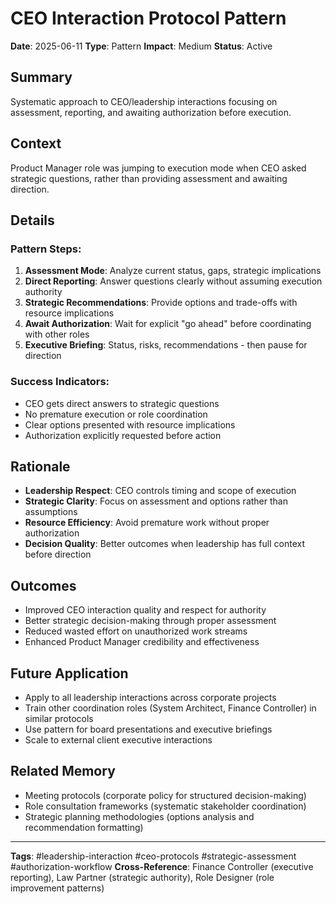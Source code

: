 # CEO Interaction Protocol Pattern

**Date**: 2025-06-11
**Type**: Pattern
**Impact**: Medium
**Status**: Active

## Summary
Systematic approach to CEO/leadership interactions focusing on assessment, reporting, and awaiting authorization before execution.

## Context
Product Manager role was jumping to execution mode when CEO asked strategic questions, rather than providing assessment and awaiting direction.

## Details
### Pattern Steps:
1. **Assessment Mode**: Analyze current status, gaps, strategic implications
2. **Direct Reporting**: Answer questions clearly without assuming execution authority
3. **Strategic Recommendations**: Provide options and trade-offs with resource implications
4. **Await Authorization**: Wait for explicit "go ahead" before coordinating with other roles
5. **Executive Briefing**: Status, risks, recommendations - then pause for direction

### Success Indicators:
- CEO gets direct answers to strategic questions
- No premature execution or role coordination
- Clear options presented with resource implications
- Authorization explicitly requested before action

## Rationale
- **Leadership Respect**: CEO controls timing and scope of execution
- **Strategic Clarity**: Focus on assessment and options rather than assumptions
- **Resource Efficiency**: Avoid premature work without proper authorization
- **Decision Quality**: Better outcomes when leadership has full context before direction

## Outcomes
- Improved CEO interaction quality and respect for authority
- Better strategic decision-making through proper assessment
- Reduced wasted effort on unauthorized work streams
- Enhanced Product Manager credibility and effectiveness

## Future Application
- Apply to all leadership interactions across corporate projects
- Train other coordination roles (System Architect, Finance Controller) in similar protocols
- Use pattern for board presentations and executive briefings
- Scale to external client executive interactions

## Related Memory
- Meeting protocols (corporate policy for structured decision-making)
- Role consultation frameworks (systematic stakeholder coordination)
- Strategic planning methodologies (options analysis and recommendation formatting)

---
**Tags**: #leadership-interaction #ceo-protocols #strategic-assessment #authorization-workflow
**Cross-Reference**: Finance Controller (executive reporting), Law Partner (strategic authority), Role Designer (role improvement patterns)
